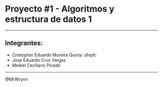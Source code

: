 # Proyecto #1 - Algoritmos y estructura de datos 1
***
## Integrantes:
- Cristopher Eduardo Moreira Quirós :shipit:
- Jose Eduardo Cruz Vargas
- Meibel Ceciliano Picado
***
@MrWrynn
